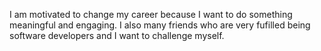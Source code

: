 I am motivated to change my career because I want to do something meaningful and engaging. I also many friends who are very fufilled being software developers and I want to challenge myself. 
